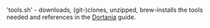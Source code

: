 
'tools.sh' - downloads, (git-)clones, unzipped, brew-installs the tools needed and references in the [Dortania](https://github.com/dortania) guide.

